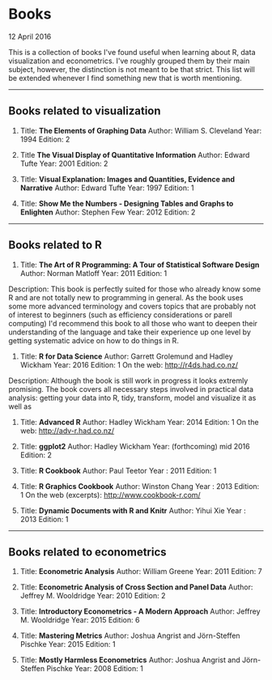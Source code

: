 Books
================
12 April 2016

This is a collection of books I've found useful when learning about R, data visualization and econometrics. I've roughly grouped them by their main subject, however, the distinction is not meant to be that strict. This list will be extended whenever I find something new that is worth mentioning.

------------------------------------------------------------------------

Books related to visualization
------------------------------

1.  Title: **The Elements of Graphing Data**
     Author: William S. Cleveland
     Year: 1994
     Edition: 2

2.  Title **The Visual Display of Quantitative Information**
     Author: Edward Tufte
     Year: 2001
     Edition: 2

3.  Title: **Visual Explanation: Images and Quantities, Evidence and Narrative**
     Author: Edward Tufte
     Year: 1997
     Edition: 1

4.  Title: **Show Me the Numbers - Designing Tables and Graphs to Enlighten**
     Author: Stephen Few
     Year: 2012
     Edition: 2

------------------------------------------------------------------------

Books related to R
------------------

1.  Title: **The Art of R Programming: A Tour of Statistical Software Design**
     Author: Norman Matloff
     Year: 2011
     Edition: 1

Description: This book is perfectly suited for those who already know some R and are not totally new to programming in general. As the book uses some more advanced terminology and covers topics that are probably not of interest to beginners (such as efficiency considerations or parell computing) I'd recommend this book to all those who want to deepen their understanding of the language and take their experience up one level by getting systematic advice on how to do things in R.

1.  Title: **R for Data Science**
     Author: Garrett Grolemund and Hadley Wickham
     Year: 2016
     Edition: 1
     On the web: <http://r4ds.had.co.nz/>

Description: Although the book is still work in progress it looks extremly promising. The book covers all necessary steps involved in practical data analysis: getting your data into R, tidy, transform, model and visualize it as well as

1.  Title: **Advanced R**
     Author: Hadley Wickham
     Year: 2014
     Edition: 1
     On the web: <http://adv-r.had.co.nz/>

2.  Title: **ggplot2**
     Author: Hadley Wickham
     Year: (forthcoming) mid 2016
     Edition: 2

3.  Title: **R Cookbook**
     Author: Paul Teetor
     Year : 2011
     Edition: 1

4.  Title: **R Graphics Cookbook**
     Author: Winston Chang
     Year : 2013
     Edition: 1
     On the web (excerpts): <http://www.cookbook-r.com/>

5.  Title: **Dynamic Documents with R and Knitr**
     Author: Yihui Xie
     Year : 2013
     Edition: 1

------------------------------------------------------------------------

Books related to econometrics
-----------------------------

1.  Title: **Econometric Analysis**
     Author: William Greene
     Year: 2011
     Edition: 7

2.  Title: **Econometric Analysis of Cross Section and Panel Data**
     Author: Jeffrey M. Wooldridge
     Year: 2010
     Edition: 2

3.  Title: **Introductory Econometrics - A Modern Approach**
     Author: Jeffrey M. Wooldridge
     Year: 2015
     Edition: 6

4.  Title: **Mastering Metrics**
     Author: Joshua Angrist and Jörn-Steffen Pischke
     Year: 2015
     Edition: 1

5.  Title: **Mostly Harmless Econometrics**
     Author: Joshua Angrist and Jörn-Steffen Pischke
     Year: 2008
     Edition: 1
